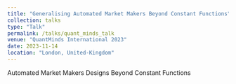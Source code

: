 ```yaml
---
title: "Generalising Automated Market Makers Beyond Constant Functions"
collection: talks
type: "Talk"
permalink: /talks/quant_minds_talk
venue: "QuantMinds International 2023"
date: 2023-11-14
location: "London, United-Kingdom"
---
```


Automated Market Makers Designs Beyond Constant Functions